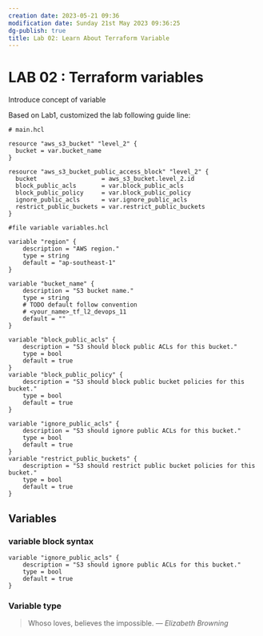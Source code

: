 ```yaml
---
creation date: 2023-05-21 09:36
modification date: Sunday 21st May 2023 09:36:25
dg-publish: true
title: Lab 02: Learn About Terraform Variable
---
```


# LAB 02 : Terraform variables

Introduce concept of variable 

Based on Lab1, customized the lab following guide line:


```hcl
# main.hcl 

resource "aws_s3_bucket" "level_2" {
  bucket = var.bucket_name
}

resource "aws_s3_bucket_public_access_block" "level_2" {
  bucket                  = aws_s3_bucket.level_2.id
  block_public_acls       = var.block_public_acls
  block_public_policy     = var.block_public_policy
  ignore_public_acls      = var.ignore_public_acls
  restrict_public_buckets = var.restrict_public_buckets
}

```

```hcl
#file variable variables.hcl

variable "region" {  
	description = "AWS region."  
	type = string  
	default = "ap-southeast-1"  
}  
 
variable "bucket_name" {  
	description = "S3 bucket name."  
	type = string  
	# TODO default follow convention 
	# <your_name>_tf_l2_devops_11
	default = ""
}  
  
variable "block_public_acls" {  
	description = "S3 should block public ACLs for this bucket."  
	type = bool  
	default = true  
}  
variable "block_public_policy" {  
	description = "S3 should block public bucket policies for this bucket."  
	type = bool  
	default = true  
}  
  
variable "ignore_public_acls" {  
	description = "S3 should ignore public ACLs for this bucket."  
	type = bool  
	default = true  
}  
variable "restrict_public_buckets" {  
	description = "S3 should restrict public bucket policies for this bucket."  
	type = bool  
	default = true  
}
```


## Variables 

### variable block syntax 

```hcl 
variable "ignore_public_acls" {  
	description = "S3 should ignore public ACLs for this bucket."  
	type = bool  
	default = true  
}
```

### Variable type



> Whoso loves, believes the impossible.
> — <cite>Elizabeth Browning</cite>
